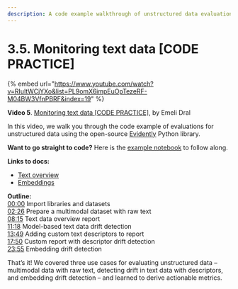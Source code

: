 ```yaml
---
description: A code example walkthrough of unstructured data evaluations using the open-source Evidently Python library.
---
```


# 3.5. Monitoring text data [CODE PRACTICE]

{% embed url="https://www.youtube.com/watch?v=RIultWCjYXo&list=PL9omX6impEuOpTezeRF-M04BW3VfnPBRF&index=19" %}

**Video 5**. [Monitoring text data [CODE PRACTICE]](https://www.youtube.com/watch?v=RIultWCjYXo&list=PL9omX6impEuOpTezeRF-M04BW3VfnPBRF&index=19), by Emeli Dral

In this video, we walk you through the code example of evaluations for unstructured data using the open-source [Evidently](https://github.com/evidentlyai/evidently) Python library.

**Want to go straight to code?** Here is the [example notebook](https://github.com/evidentlyai/ml_observability_course/blob/main/module3/unstructured_data_code_practice.ipynb) to follow along.

**Links to docs:**
* [Text overview](https://docs.evidentlyai.com/presets/text-overview) 
* [Embeddings](https://docs.evidentlyai.com/user-guide/customization/embeddings-drift-parameters)

**Outline:**\
[00:00](https://youtu.be/RIultWCjYXo?si=5s0_-fMduGKorqci) Import libraries and datasets \
[02:26](https://youtu.be/RIultWCjYXo?si=Vyrnq26avImqSUB6&t=146) Prepare a multimodal dataset with raw text \
[08:15](https://youtu.be/RIultWCjYXo?si=hKrfvOBPZ3kFeisC&t=495)  Text data overview report \
[11:18](https://youtu.be/RIultWCjYXo?si=nws_RxLC2YsoiD1C&t=678) Model-based text data drift detection \
[13:49](https://youtu.be/RIultWCjYXo?si=WlLgpbHHt2Bi-UIH&t=829) Adding custom text descriptors to report \
[17:50](https://youtu.be/RIultWCjYXo?si=9KWXxjYqW4eaE97n&t=1070) Custom report with descriptor drift detection \
[23:55](https://youtu.be/RIultWCjYXo?si=9lNBhLuipZrDK8zi&t=1435) Embedding drift detection

That’s it! We covered three use cases for evaluating unstructured data – multimodal data with raw text, detecting drift in text data with descriptors, and embedding drift detection – and learned to derive actionable metrics. 
